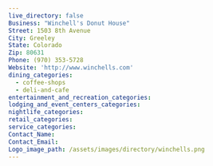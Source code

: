 ```yaml
---
live_directory: false
Business: "Winchell's Donut House"
Street: 1503 8th Avenue
City: Greeley
State: Colorado
Zip: 80631
Phone: (970) 353-5728
Website: 'http://www.winchells.com'
dining_categories:
  - coffee-shops
  - deli-and-cafe
entertainment_and_recreation_categories:
lodging_and_event_centers_categories:
nightlife_categories:
retail_categories:
service_categories:
Contact_Name:
Contact_Email:
Logo_image_path: /assets/images/directory/winchells.png
---
```



